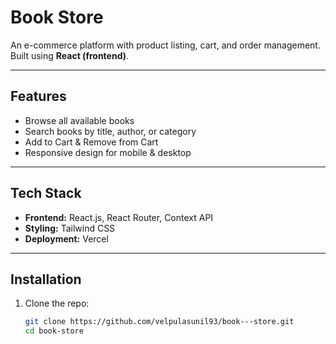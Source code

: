 # Book Store

An e-commerce platform with product listing, cart, and order management.  
Built using **React (frontend)**.  

---

##  Features
-  Browse all available books
-  Search books by title, author, or category
-  Add to Cart & Remove from Cart
-  Responsive design for mobile & desktop

---

##  Tech Stack
- **Frontend:** React.js, React Router, Context API
- **Styling:** Tailwind CSS
- **Deployment:** Vercel

---

##  Installation
1. Clone the repo:
   ```bash
   git clone https://github.com/velpulasunil93/book---store.git
   cd book-store
